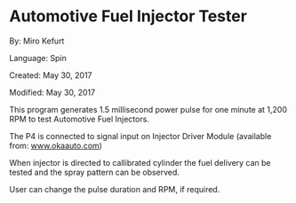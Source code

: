 # Automotive Fuel Injector Tester

By: Miro Kefurt

Language: Spin

Created: May 30, 2017

Modified: May 30, 2017

This program generates 1.5 millisecond power pulse for one minute at 1,200 RPM to test Automotive Fuel Injectors.

The P4 is connected to signal input on Injector Driver Module (available from: www.okaauto.com)

When injector is directed to callibrated cylinder the fuel delivery can be tested and the spray pattern can be observed.

User can change the pulse duration and RPM, if required.
